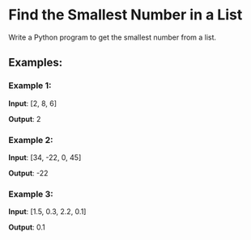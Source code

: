 # Find the Smallest Number in a List

Write a Python program to get the smallest number from a list.

## Examples:

### Example 1:

**Input**: [2, 8, 6]

**Output**: 2

### Example 2:

**Input**: [34, -22, 0, 45]

**Output**: -22

### Example 3:

**Input**: [1.5, 0.3, 2.2, 0.1]

**Output**: 0.1